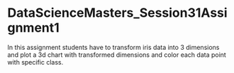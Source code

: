 # DataScienceMasters_Session31Assignment1
In this assignment students have to transform iris data into 3 dimensions and plot a 3d chart with transformed dimensions and color each data point with specific class.
